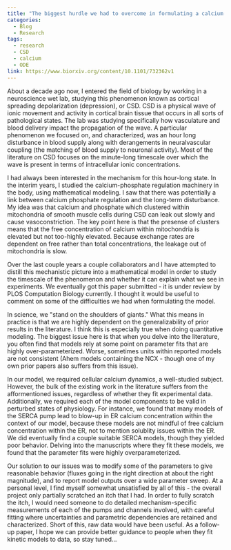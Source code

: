 ```yaml
---
title: "The biggest hurdle we had to overcome in formulating a calcium hypothesis for post-CSD vasoconstriction"
categories:
  - Blog
  - Research
tags:
  - research
  - CSD
  - calcium
  - ODE
link: https://www.biorxiv.org/content/10.1101/732362v1
---
```


About a decade ago now, I entered the field of biology by working in a neuroscience wet lab, studying this phenomenon known as cortical spreading depolarization (depression), or CSD. CSD is a physical wave of ionic movement and activity in cortical brain tissue that occurs in all sorts of pathological states. The lab was studying specifically how vasculature and blood delivery impact the propagation of the wave. A particular phenomenon we focused on, and characterized, was an hour long disturbance in blood supply along with derangements in neuralvascular coupling (the matching of blood supply to neuronal activity). Most of the literature on CSD focuses on the minute-long timescale over which the wave is present in terms of intracellular ionic concentrations.

I had always been interested in the mechanism for this hour-long state. In the interim years, I studied the calcium-phosphate regulation machinery in the body, using mathematical modeling. I saw that there was potentially a link between calcium phosphate regulation and the long-term disturbance. My idea was that calcium and phosphate which clustered within mitochondria of smooth muscle cells during CSD can leak out slowly and cause vasoconstriction. The key point here is that the presense of clusters means that the free concentration of calcium  within mitochondria is elevated but not too-highly elevated. Because exchange rates are dependent on free rather than total concentrations, the leakage out of mitochondria is slow.

Over the last couple years a couple collaborators and I have attempted to distill this mechanistic picture into a mathematical model in order to study the timescale of the phenomenon and whether it can explain what we see in experiments. We eventually got this paper submitted - it is under review by PLOS Computation Biology currently. I thought it would be useful to comment on some of the difficulties we had when formulating the model.

In science, we "stand on the shoulders of giants." What this means in practice is that we are highly dependent on the generalizability of prior results in the literature. I think this is especially true when doing quantitative modeling. The biggest issue here is that when you delve into the literature, you often find that models rely at some point on parameter fits that are highly over-parameterized. Worse, sometimes units within reported models are not consistent (Ahem models containing the NCX - though one of my own prior papers also suffers from this issue). 

In our model, we required cellular calcium dynamics, a well-studied subject. However, the bulk of the existing work in the literature suffers from the afformentioned issues, regardless of whether they fit experimental data. Additionally, we required each of the model components to be valid in perturbed states of physiology. For instance, we found that many models of the SERCA pump lead to blow-up in ER calcium concentration within the context of our model, because these models are not mindful of free calcium concentration within the ER, not to mention solublity issues within the ER. We did eventually find a couple suitable SERCA models, though they yielded poor behavior. Delving into the manuscripts where they fit these models, we found that the parameter fits were highly overparameterized.

Our solution to our issues was to modify some of the parameters to give reasonable behavior (fluxes going in the right direction at about the right magnitude), and to report model outputs over a wide parameter sweep. At a personal level, I find myself somewhat unsatisfied by all of this - the overall project only partially scratched an itch that I had. In order to fully scratch the itch, I would need someone to do detailed mechanism-specific measurements of each of the pumps and channels involved, with careful fitting where uncertainties and parametric dependencies are retained and characterized. Short of this, raw data would have been useful. As a follow-up paper, I hope we can provide better guidance to people when they fit kinetic models to data, so stay tuned...